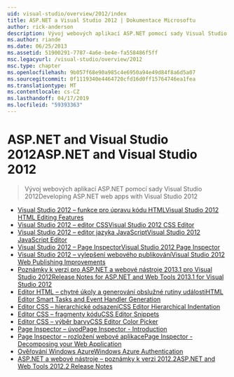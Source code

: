 ```yaml
---
uid: visual-studio/overview/2012/index
title: ASP.NET a Visual Studio 2012 | Dokumentace Microsoftu
author: rick-anderson
description: Vývoj webových aplikací ASP.NET pomocí sady Visual Studio 2012
ms.author: riande
ms.date: 06/25/2013
ms.assetid: 51900291-7787-4a6e-be4e-fa558486f5ff
msc.legacyurl: /visual-studio/overview/2012
msc.type: chapter
ms.openlocfilehash: 9b057f68e90a985c4e6950a94e49d84f8a6d5a07
ms.sourcegitcommit: 0f1119340e4464720cfd16d0ff15764746ea1fea
ms.translationtype: MT
ms.contentlocale: cs-CZ
ms.lasthandoff: 04/17/2019
ms.locfileid: "59393363"
---
```

# <a name="aspnet-and-visual-studio-2012"></a><span data-ttu-id="a967c-103">ASP.NET and Visual Studio 2012</span><span class="sxs-lookup"><span data-stu-id="a967c-103">ASP.NET and Visual Studio 2012</span></span>

> <span data-ttu-id="a967c-104">Vývoj webových aplikací ASP.NET pomocí sady Visual Studio 2012</span><span class="sxs-lookup"><span data-stu-id="a967c-104">Developing ASP.NET web apps with Visual Studio 2012</span></span>


- [<span data-ttu-id="a967c-105">Visual Studio 2012 – funkce pro úpravu kódu HTML</span><span class="sxs-lookup"><span data-stu-id="a967c-105">Visual Studio 2012 HTML Editing Features</span></span>](visual-studio-2012-html-editing-features.md)
- [<span data-ttu-id="a967c-106">Visual Studio 2012 – editor CSS</span><span class="sxs-lookup"><span data-stu-id="a967c-106">Visual Studio 2012 CSS Editor</span></span>](visual-studio-2012-css-editor.md)
- [<span data-ttu-id="a967c-107">Visual Studio 2012 – editor jazyka JavaScript</span><span class="sxs-lookup"><span data-stu-id="a967c-107">Visual Studio 2012 JavaScript Editor</span></span>](visual-studio-2012-javascript-editor.md)
- [<span data-ttu-id="a967c-108">Visual Studio 2012 – Page Inspector</span><span class="sxs-lookup"><span data-stu-id="a967c-108">Visual Studio 2012 Page Inspector</span></span>](visual-studio-2012-page-inspector.md)
- [<span data-ttu-id="a967c-109">Visual Studio 2012 – vylepšení webového publikování</span><span class="sxs-lookup"><span data-stu-id="a967c-109">Visual Studio 2012 Web Publishing Improvements</span></span>](visual-studio-2012-web-publishing-improvements.md)
- [<span data-ttu-id="a967c-110">Poznámky k verzi pro ASP.NET a webové nástroje 2013.1 pro Visual Studio 2012</span><span class="sxs-lookup"><span data-stu-id="a967c-110">Release Notes for ASP.NET and Web Tools 2013.1 for Visual Studio 2012</span></span>](aspnet-and-web-tools-20131-for-visual-studio-2012.md)
- [<span data-ttu-id="a967c-111">Editor HTML – chytré úkoly a generování obslužné rutiny události</span><span class="sxs-lookup"><span data-stu-id="a967c-111">HTML Editor Smart Tasks and Event Handler Generation</span></span>](visual-studio-vnext-videos-html-editor-smart-tasks-and-event-handler-generation.md)
- [<span data-ttu-id="a967c-112">Editor CSS – hierarchické odsazení</span><span class="sxs-lookup"><span data-stu-id="a967c-112">CSS Editor Hierarchical Indentation</span></span>](visual-studio-vnext-videos-css-editor-hierarchical-indentation.md)
- [<span data-ttu-id="a967c-113">Editor CSS – fragmenty kódu</span><span class="sxs-lookup"><span data-stu-id="a967c-113">CSS Editor Snippets</span></span>](visual-studio-vnext-videos-css-editor-snippets.md)
- [<span data-ttu-id="a967c-114">Editor CSS – výběr barvy</span><span class="sxs-lookup"><span data-stu-id="a967c-114">CSS Editor Color Picker</span></span>](visual-studio-vnext-videos-css-editor-color-picker.md)
- [<span data-ttu-id="a967c-115">Page Inspector – úvod</span><span class="sxs-lookup"><span data-stu-id="a967c-115">Page Inspector - Introduction</span></span>](visual-studio-vnext-videos-page-inspector-introduction.md)
- [<span data-ttu-id="a967c-116">Page Inspector – rozložení webové aplikace</span><span class="sxs-lookup"><span data-stu-id="a967c-116">Page Inspector - Decomposing your Web Application</span></span>](visual-studio-vnext-videos-page-inspector-decomposing-your-web-application.md)
- [<span data-ttu-id="a967c-117">Ověřování Windows Azure</span><span class="sxs-lookup"><span data-stu-id="a967c-117">Windows Azure Authentication</span></span>](windows-azure-authentication.md)
- [<span data-ttu-id="a967c-118">ASP.NET a webové nástroje – poznámky k verzi 2012.2</span><span class="sxs-lookup"><span data-stu-id="a967c-118">ASP.NET and Web Tools 2012.2 Release Notes</span></span>](aspnet-and-web-tools-20122-release-notes-rtw.md)
